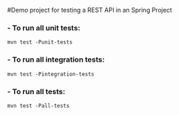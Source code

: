 #Demo project for testing a REST API in an Spring Project

### - To run all unit tests:
`mvn test -Punit-tests`

### - To run all integration tests:
`mvn test -Pintegration-tests`

### - To run all tests:
`mvn test -Pall-tests`

